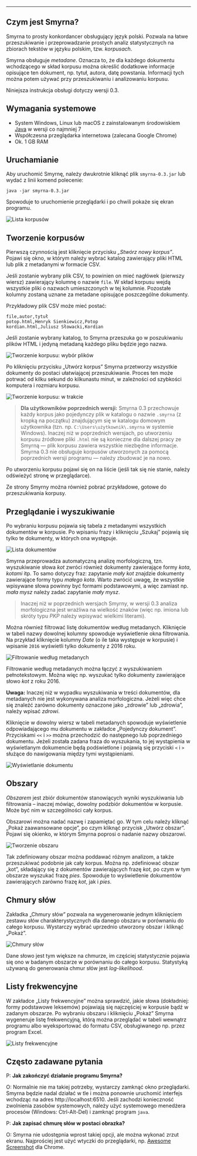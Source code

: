 ---

<link rel="stylesheet" href="css/modest.css">

## Czym jest Smyrna?

Smyrna to prosty konkordancer obsługujący język polski. Pozwala na łatwe przeszukiwanie i przeprowadzanie prostych analiz statystycznych na zbiorach tekstów w języku polskim, tzw. _korpusach_.

Smyrna obsługuje _metadane_. Oznacza to, że dla każdego dokumentu wchodzącego w skład korpusu można określić dodatkowe informacje opisujące ten dokument, np. tytuł, autora, datę powstania. Informacji tych można potem używać przy przeszukiwaniu i analizowaniu korpusu.

Niniejsza instrukcja obsługi dotyczy wersji 0.3.

## Wymagania systemowe

- System Windows, Linux lub macOS z zainstalowanym środowiskiem [Java] w wersji co najmniej 7
- Współczesna przeglądarka internetowa (zalecana Google Chrome)
- Ok. 1 GB RAM

 [Java]: https://www.java.com/pl/

## Uruchamianie

Aby uruchomić Smyrnę, należy dwukrotnie kliknąć plik `smyrna-0.3.jar` lub wydać z linii komend polecenie:

`java -jar smyrna-0.3.jar`

Spowoduje to uruchomienie przeglądarki i po chwili pokaże się ekran programu.

![Lista korpusów](screenshots/corpus-list.png)

## Tworzenie korpusów

Pierwszą czynnością jest kliknięcie przycisku _„Stwórz nowy korpus”_. Pojawi się okno, w którym należy wybrać katalog zawierający pliki HTML lub plik z metadanymi w formacie CSV.

Jeśli zostanie wybrany plik CSV, to powinien on mieć nagłówek (pierwszy wiersz) zawierający kolumnę o nazwie `file`. W skład korpusu wejdą wszystkie pliki o nazwach umieszczonych w tej kolumnie. Pozostałe kolumny zostaną uznane za metadane opisujące poszczególne dokumenty.

Przykładowy plik CSV może mieć postać:

```
file,autor,tytuł
potop.html,Henryk Sienkiewicz,Potop
kordian.html,Juliusz Słowacki,Kordian
```

Jeśli zostanie wybrany katalog, to Smyrna przeszuka go w poszukiwaniu plików HTML i jedyną metadaną każdego pliku będzie jego nazwa.

![Tworzenie korpusu: wybór plików](screenshots/corpus-create.png)

Po kliknięciu przycisku „Utwórz korpus” Smyrna przetworzy wszystkie dokumenty do postaci ułatwiającej przeszukiwanie. Proces ten może potrwać od kilku sekund do kilkunastu minut, w zależności od szybkości komputera i rozmiaru korpusu.

![Tworzenie korpusu: w trakcie](screenshots/corpus-create-2.png)

> **Dla użytkowników poprzednich wersji:** Smyrna 0.3 przechowuje każdy korpus jako pojedynczy plik w katalogu o nazwie `.smyrna` (z kropką na początku) znajdującym się w katalogu domowym użytkownika (tzn. np. `C:\Users\użytkownik\.smyrna` w systemie Windows). Inaczej niż w poprzednich wersjach, po utworzeniu korpusu źródłowe pliki `.html` nie są konieczne dla dalszej pracy ze Smyrną — plik korpusu zawiera wszystkie niezbędne informacje. Smyrna 0.3 nie obsługuje korpusów utworzonych za pomocą poprzednich wersji programu — należy zbudować je na nowo.

Po utworzeniu korpusu pojawi się on na liście (jeśli tak się nie stanie, należy odświeżyć stronę w przeglądarce).

Ze strony Smyrny można również pobrać przykładowe, gotowe do przeszukiwania korpusy.

## Przeglądanie i wyszukiwanie

Po wybraniu korpusu pojawia się tabela z metadanymi wszystkich dokumentów w korpusie. Po wpisaniu frazy i kliknięciu „Szukaj” pojawią się tylko te dokumenty, w których ona występuje.

![Lista dokumentów](screenshots/document-list.png)

Smyrna przeprowadza automatyczną analizę morfologiczną, tzn. wyszukiwanie słowa _kot_ zwróci również dokumenty zawierające formy _kota_, _kotami_ itp. To samo dotyczy fraz: zapytanie _mały kot_ znajdzie dokumenty zawierające formy typu _małego kota_. Warto zwrócić uwagę, że wszystkie wpisywane słowa powinny być formami podstawowymi, a więc zamiast np. _mała mysz_ należy zadać zapytanie _mały mysz_.

> Inaczej niż w poprzednich wersjach Smyrny, w wersji 0.3 analiza morfologiczna jest wrażliwa na wielkość znaków (więc np. imiona lub skróty typu _PKP_  należy wpisywać wielkimi literami).

Można również filtrować listę dokumentów według metadanych. Kliknięcie w tabeli nazwy dowolnej kolumny spowoduje wyświetlenie okna filtrowania. Na przykład kliknięcie kolumny _Date_ (o ile taka występuje w korpusie) i wpisanie `2016` wyświetli tylko dokumenty z 2016 roku.

![Filtrowanie według metadanych](screenshots/filtering.png)

Filtrowanie według metadanych można łączyć z wyszukiwaniem pełnotekstowym. Można więc np. wyszukać tylko dokumenty zawierające słowo _kot_ z roku 2016.

**Uwaga:** Inaczej niż w wypadku wyszukiwania w treści dokumentów, dla metadanych nie jest wykonywana analiza morfologiczna. Jeżeli więc chce się znaleźć zarówno dokumenty oznaczone jako „zdrowie” lub „zdrowia”, należy wpisać _zdrowi_.

Kliknięcie w dowolny wiersz w tabeli metadanych spowoduje wyświetlenie odpowiadającego mu dokumentu w zakładce „Pojedynczy dokument”. Przyciskami `<<` i `>>` można przechodzić do następnego lub poprzedniego dokumentu. Jeżeli została zadana fraza do wyszukania, to jej wystąpienia w wyświetlanym dokumencie będą podświetlone i pojawią się przyciski `<` i `>` służące do nawigowania między tymi wystąpieniami.

![Wyświetlanie dokumentu](screenshots/document-view.png)

## Obszary

_Obszarem_ jest zbiór dokumentów stanowiących wyniki wyszukiwania lub filtrowania – inaczej mówiąc, dowolny podzbiór dokumentów w korpusie. Może być nim w szczególności cały korpus.

Obszarowi można nadać nazwę i zapamiętać go. W tym celu należy kliknąć „Pokaż zaawansowane opcje”, po czym kliknąć przycisk „Utwórz obszar”. Pojawi się okienko, w którym Smyrna poprosi o nadanie nazwy obszarowi.

![Tworzenie obszaru](screenshots/areas.png)

Tak zdefiniowany obszar można poddawać różnym analizom, a także przeszukiwać podobnie jak cały korpus. Można np. zdefiniować obszar „kot”, składający się z dokumentów zawierających frazę _kot_, po czym w tym obszarze wyszukać frazę _pies_. Spowoduje to wyświetlenie dokumentów zawierających zarówno frazę _kot_, jak i _pies_.

## Chmury słów

Zakładka „Chmury słów” pozwala na wygenerowanie jednym kliknięciem zestawu słów charakterystycznych dla danego obszaru w porównaniu do całego korpusu. Wystarczy wybrać uprzednio utworzony obszar i kliknąć „Pokaż”.

![Chmury słów](screenshots/wordcloud.png)

Dane słowo jest tym większe na chmurze, im częściej statystycznie pojawia się ono w badanym obszarze w porównaniu do całego korpusu. Statystyką używaną do generowania chmur słów jest _log-likelihood_.

## Listy frekwencyjne

W zakładce „Listy frekwencyjne” można sprawdzić, jakie słowa (dokładniej: formy podstawowe leksemów) pojawiają się najczęściej w korpusie bądź w zadanym obszarze. Po wybraniu obszaru i kliknięciu „Pokaż” Smyrna wygeneruje listę frekwencyjną, którą można przeglądać w tabeli wewnątrz programu albo wyeksportować do formatu CSV, obsługiwanego np. przez program Excel.

![Listy frekwencyjne](screenshots/frequency-list.png)

## Często zadawane pytania

P: **Jak zakończyć działanie programu Smyrna?**

O: Normalnie nie ma takiej potrzeby, wystarczy zamknąć okno przeglądarki. Smyrna będzie nadal działać w tle i można ponownie uruchomić interfejs wchodząc na adres http://localhost:6510. Jeśli zachodzi konieczność zwolnienia zasobów systemowych, należy użyć systemowego menedżera procesów (Windows: Ctrl-Alt-Del) i zamknąć program `java`.

P: **Jak zapisać chmurę słów w postaci obrazka?**

O: Smyrna nie udostępnia wprost takiej opcji, ale można wykonać zrzut ekranu. Najprościej jest użyć wtyczki do przeglądarki, np. [Awesome Screenshot] dla Chrome.

 [Awesome Screenshot]: https://chrome.google.com/webstore/detail/awesome-screenshot-screen/nlipoenfbbikpbjkfpfillcgkoblgpmj
